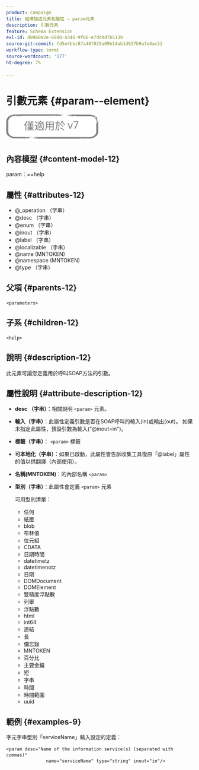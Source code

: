 ```yaml
---
product: campaign
title: 結構描述元素和屬性 — param元素
description: 引數元素
feature: Schema Extension
exl-id: d8960a2e-6900-4346-9f06-e7dd9d7b5139
source-git-commit: fd5e4bbc87a48f029a09b14ab1d927b9afe4ac52
workflow-type: tm+mt
source-wordcount: '177'
ht-degree: 7%

---
```


# 引數元素 {#param--element}

![](../../../assets/v7-only.svg)

## 內容模型 {#content-model-12}

param：==help

## 屬性 {#attributes-12}

* @_operation （字串）
* @desc （字串）
* @enum （字串）
* @inout （字串）
* @label （字串）
* @localizable （字串）
* @name (MNTOKEN)
* @namespace (MNTOKEN)
* @type （字串）

## 父項 {#parents-12}

`<parameters>`

## 子系 {#children-12}

`<help>`

## 說明 {#description-12}

此元素可讓您定義用於呼叫SOAP方法的引數。

## 屬性說明 {#attribute-description-12}

* **desc （字串）**：相關說明 `<param>` 元素。
* **輸入（字串）**：此屬性定義引數是否在SOAP呼叫的輸入(in)或輸出(out)。 如果未指定此屬性，預設引數為輸入(&quot;@inout=in&quot;)。
* **標籤（字串）**： `<param>` 標籤
* **可本地化（字串）**：如果已啟動，此屬性會告訴收集工具復原「@label」屬性的值以供翻譯（內部使用）。
* **名稱(MNTOKEN)**：的內部名稱 `<param>`
* **型別（字串）**：此屬性會定義 `<param>` 元素

  可用型別清單：

   * 任何
   * 紙匣
   * blob
   * 布林值
   * 位元組
   * CDATA
   * 日期時間
   * datetimetz
   * datetimenotz
   * 日期
   * DOMDocument
   * DOMElement
   * 雙精度浮點數
   * 列舉
   * 浮點數
   * html
   * int64
   * 連結
   * 長
   * 備忘錄
   * MNTOKEN
   * 百分比
   * 主要金鑰
   * 短
   * 字串
   * 時間
   * 時間範圍
   * uuid

## 範例 {#examples-9}

字元字串型別「serviceName」輸入設定的定義：

```
<param desc="Name of the information service(s) (separated with commas)"
               name="serviceName" type="string" inout="in"/>
```

